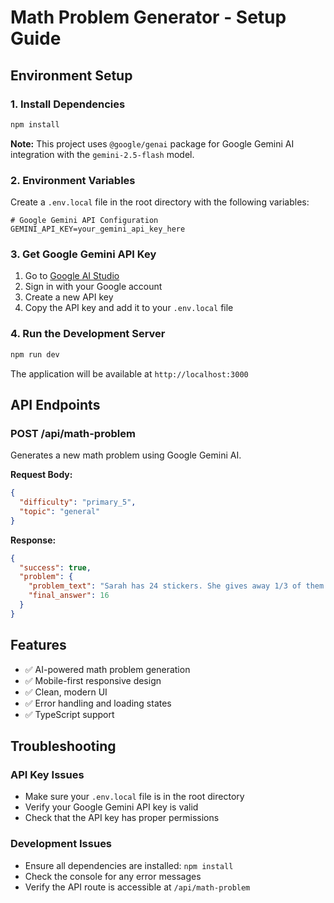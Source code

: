 # Math Problem Generator - Setup Guide

## Environment Setup

### 1. Install Dependencies
```bash
npm install
```

**Note:** This project uses `@google/genai` package for Google Gemini AI integration with the `gemini-2.5-flash` model.

### 2. Environment Variables
Create a `.env.local` file in the root directory with the following variables:

```env
# Google Gemini API Configuration
GEMINI_API_KEY=your_gemini_api_key_here
```

### 3. Get Google Gemini API Key
1. Go to [Google AI Studio](https://makersuite.google.com/app/apikey)
2. Sign in with your Google account
3. Create a new API key
4. Copy the API key and add it to your `.env.local` file

### 4. Run the Development Server
```bash
npm run dev
```

The application will be available at `http://localhost:3000`

## API Endpoints

### POST /api/math-problem
Generates a new math problem using Google Gemini AI.

**Request Body:**
```json
{
  "difficulty": "primary_5",
  "topic": "general"
}
```

**Response:**
```json
{
  "success": true,
  "problem": {
    "problem_text": "Sarah has 24 stickers. She gives away 1/3 of them to her friends and then buys 8 more stickers. How many stickers does Sarah have now?",
    "final_answer": 16
  }
}
```

## Features

- ✅ AI-powered math problem generation
- ✅ Mobile-first responsive design
- ✅ Clean, modern UI
- ✅ Error handling and loading states
- ✅ TypeScript support

## Troubleshooting

### API Key Issues
- Make sure your `.env.local` file is in the root directory
- Verify your Google Gemini API key is valid
- Check that the API key has proper permissions

### Development Issues
- Ensure all dependencies are installed: `npm install`
- Check the console for any error messages
- Verify the API route is accessible at `/api/math-problem`
